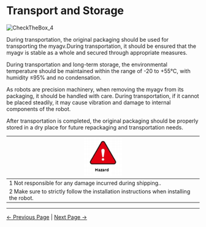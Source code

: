 # Transport and Storage


![CheckTheBox_4](../../resources/4-FirstInstallAndUse/4.1.2-ProductUnboxingGuide/CheckTheBox_4.png)


During transportation, the original packaging should be used for transporting the myagv.During transportation, it should be ensured that the myagv is stable as a whole and secured through appropriate measures.

During transportation and long-term storage, the environmental temperature should be maintained within the range of -20 to +55°C, with humidity ≤95% and no condensation.

As robots are precision machinery, when removing the myagv from its packaging, it should be handled with care. During transportation, if it cannot be placed steadily, it may cause vibration and damage to internal components of the robot.

After transportation is completed, the original packaging should be properly stored in a dry place for future repackaging and transportation needs.

|<div align=center><img src="../../resources/3-UserNotes/3.1-SafetyInstructions/danger.png" alt="img-1" width="100" height=“auto” />| 
| :--- |
| 1 Not responsible for any damage incurred during shipping.. |
| 2 Make sure to strictly follow the installation instructions when installing the robot. |


---
[← Previous Page](3.1-SafetyInstruction.md) | [Next Page →](3.3-MaintenanceandCare.md)